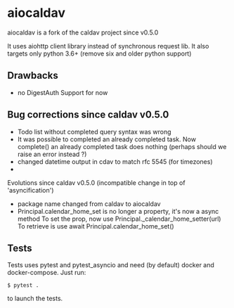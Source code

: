 # aiocaldav

aiocaldav is a fork of the caldav project since v0.5.0

It uses aiohttp client library instead of synchronous request lib.
It also targets only python 3.6+ (remove six and older python support)

## Drawbacks

* no DigestAuth Support for now

## Bug corrections since caldav v0.5.0

* Todo list without completed query syntax was wrong
* It was possible to completed an already completed task. Now complete() an already
  completed task does nothing (perhaps should we raise an error instead ?)
* changed datetime output in cdav to match rfc 5545 (for timezones)
* 

Evolutions since caldav v0.5.0 (incompatible change in top of 'asyncification')

* package name changed from caldav to aiocaldav
* Principal.calendar_home_set is no longer a property, it's now a async method
  To set the prop, now use Principal._calendar_home_setter(url)
  To retrieve is use await Principal.calendar_home_set()

## Tests

Tests uses pytest and pytest_asyncio and need (by default) docker and docker-compose.
Just run: 

```
$ pytest .
```

to launch the tests.


